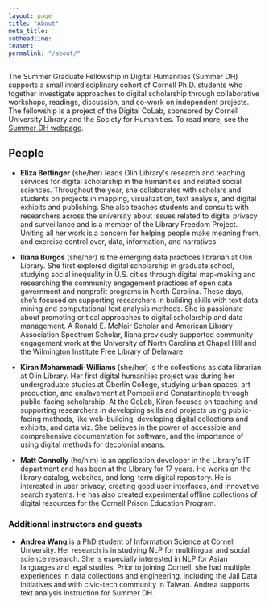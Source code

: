 ```yaml
---
layout: page
title: "About"
meta_title: 
subheadline: 
teaser:
permalink: "/about/"
---
```

The Summer Graduate Fellowship in Digital Humanities (Summer DH) supports a small interdisciplinary cohort of Cornell Ph.D. students who together investigate approaches to digital scholarship through collaborative workshops, readings, discussion, and co-work on independent projects. The fellowship is a project of the Digital CoLab, sponsored by Cornell University Library and the Society for Humanities. To read more, see the [Summer DH webpage](https://www.library.cornell.edu/about/staff/central-departments/digital-scholarship/colab-programs/summer-dh/).

## People

* **Eliza Bettinger** (she/her) leads Olin Library's research and teaching services for digital scholarship in the humanities and related social sciences. Throughout the year, she collaborates with scholars and students on projects in mapping, visualization, text analysis, and digital exhibits and publishing. She also teaches students and consults with researchers across the university about issues related to digital privacy and surveillance and is a member of the Library Freedom Project. Uniting all her work is a concern for helping people make meaning from, and exercise control over, data, information, and narratives.  

* **Iliana Burgos** (she/her) is the emerging data practices librarian at Olin Library. She first explored digital scholarship in graduate school, studying social inequality in U.S. cities through digital map-making and researching the community engagement practices of open data government and nonprofit programs in North Carolina. These days, she’s focused on supporting researchers in building skills with text data mining and computational text analysis methods. She is passionate about promoting critical approaches to digital scholarship and data management. A Ronald E. McNair Scholar and American Library Association Spectrum Scholar, Iliana previously supported community engagement work at the University of North Carolina at Chapel Hill and the Wilmington Institute Free Library of Delaware.
  
* **Kiran Mohammadi-Williams** (she/her) is the collections as data librarian at Olin Library. Her first digital humanities project was during her undergraduate studies at Oberlin College, studying urban spaces, art production, and enslavement at Pompeii and Constantinople through public-facing scholarship. At the CoLab, Kiran focuses on teaching and supporting researchers in developing skills and projects using public-facing methods, like web-building, developing digital collections and exhibits, and data viz. She believes in the power of accessible and comprehensive documentation for software, and the importance of using digital methods for decolonial means.

* **Matt Connolly** (he/him) is an application developer in the Library's IT department and has been at the LIbrary for 17 years. He works on the library catalog, websites, and long-term digital repository. He is interested in user privacy, creating good user interfaces, and innovative search systems. He has also created experimental offline collections of digital resources for the Cornell Prison Education Program.

### Additional instructors and guests

* **Andrea Wang** is a PhD student of Information Science at Cornell University. Her research is in studying NLP for multilingual and social science research. She is especially interested in NLP for Asian languages and legal studies. Prior to joining Cornell, she had multiple experiences in data collections and engineering, including the Jail Data Initiatives and with civic-tech community in Taiwan. Andrea supports text analysis instruction for Summer DH.
